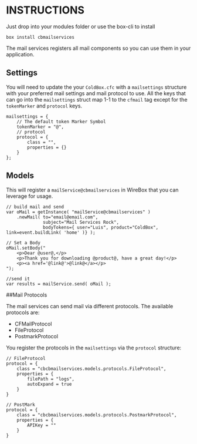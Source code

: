 INSTRUCTIONS
============
Just drop into your modules folder or use the box-cli to install

`box install cbmailservices`

The mail services registers all mail components so you can use them in your application.

## Settings
You will need to update the your `ColdBox.cfc` with a `mailsettings` structure with your preferred mail settings and mail protocol to use.  All the keys that can go into the `mailsettings` struct map 1-1 to the `cfmail` tag except for the `tokenMarker` and `protocol` keys.
 
```
mailsettings = {
	// The default token Marker Symbol
	tokenMarker = "@",
	// protocol
	protocol = {
		class = "",
		properties = {}
	}
};
```

## Models
This will register a `mailService@cbmailservices` in WireBox that you can leverage for usage.

```
// build mail and send
var oMail = getInstance( "mailService@cbmailservices" )
	.newMail( to="email@email.com",
			  subject="Mail Services Rock",
			  bodyTokens={ user="Luis", product="ColdBox", link=event.buildLink( 'home' )} );

// Set a Body
oMail.setBody("
	<p>Dear @user@,</p>
	<p>Thank you for downloading @product@, have a great day!</p>
	<p><a href='@link@'>@link@</a></p> 
");

//send it
var results = mailService.send( oMail );
```

##Mail Protocols

The mail services can send mail via different protocols.  The available protocols are:

* CFMailProtocol
* FileProtocol
* PostmarkProtocol

You register the protocols in the `mailsettings` via the `protocol` structure:

```
// FileProtocol
protocol = {
	class = "cbcbmailservices.models.protocols.FileProtocol",
	properties = {
		filePath = "logs",
		autoExpand = true
	}
}

// PostMark
protocol = {
	class = "cbcbmailservices.models.protocols.PostmarkProtocol",
	properties = {
		APIKey = ""
	}
}
```